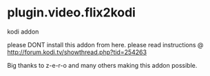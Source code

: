 # plugin.video.flix2kodi
kodi addon

please DONT install this addon from here.
please read instructions @ http://forum.kodi.tv/showthread.php?tid=254263

Big thanks to z-e-r-o and many others making this addon possible.